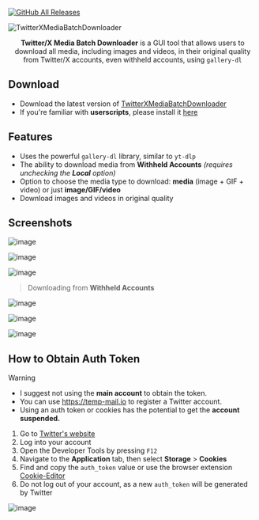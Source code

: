 [![GitHub All Releases](https://img.shields.io/github/downloads/afkarxyz/Twitter-X-Media-Batch-Downloader/total?style=for-the-badge)](https://github.com/afkarxyz/Twitter-X-Media-Batch-Downloader/releases)

![TwitterXMediaBatchDownloader](https://github.com/user-attachments/assets/354d7470-c01c-4aa6-9da1-ea6c42d27330)

<div align="center">
<b>Twitter/X Media Batch Downloader</b> is a GUI tool that allows users to download all media, including images and videos, in their original quality from Twitter/X accounts, even withheld accounts, using <code>gallery-dl</code>
</div>

## Download

- Download the latest version of [TwitterXMediaBatchDownloader](https://github.com/afkarxyz/Twitter-X-Media-Batch-Downloader/releases/download/v1.4/TwitterXMediaBatchDownloader.exe)
- If you're familiar with **userscripts**, please install it [here](https://greasyfork.org/en/scripts/523157-twitter-x-media-batch-downloader)

## Features

- Uses the powerful `gallery-dl` library, similar to `yt-dlp`
- The ability to download media from **Withheld Accounts** _(requires unchecking the **Local** option)_
- Option to choose the media type to download: **media** (image + GIF + video) or just **image/GIF/video**
- Download images and videos in original quality
  
## Screenshots

![image](https://github.com/user-attachments/assets/085cdcee-5272-41bb-8612-06737c0ebe32)

![image](https://github.com/user-attachments/assets/3e71f14b-c4f0-4e86-87d5-9217d88cb0c2)

![image](https://github.com/user-attachments/assets/c4e086c2-d4d5-4eee-8bab-dba8e5fdd90d)

> Downloading from **Withheld Accounts**

![image](https://github.com/user-attachments/assets/f5e301cf-9700-4986-a87d-8424be40db5c)

![image](https://github.com/user-attachments/assets/92f814b1-069f-4605-b31f-8a5ff8dc0f17)

![image](https://github.com/user-attachments/assets/c6e7dc0d-659d-456e-b30c-6cca66fe9359)

## How to Obtain Auth Token

> [!Warning]
> - I suggest not using the **main account** to obtain the token.
> - You can use https://temp-mail.io to register a Twitter account.
> - Using an auth token or cookies has the potential to get the **account suspended.**

1. Go to [Twitter's website](https://www.x.com/)
2. Log into your account
3. Open the Developer Tools by pressing `F12`
4. Navigate to the **Application** tab, then select **Storage** > **Cookies**
5. Find and copy the `auth_token` value or use the browser extension [Cookie-Editor](https://cookie-editor.com/)
6. Do not log out of your account, as a new `auth_token` will be generated by Twitter
   
![image](https://github.com/user-attachments/assets/50f819da-7490-4f3c-b130-c5a3ee482e2d)
